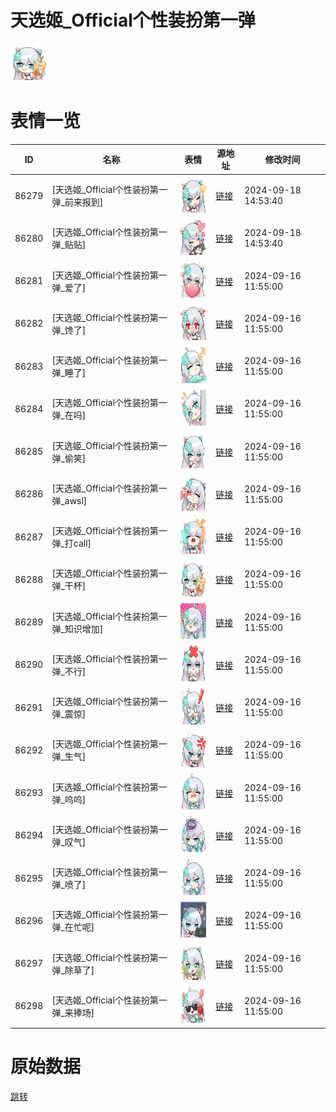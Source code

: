 # 天选姬_Official个性装扮第一弹

<img src="./cover.png" height="60" alt="cover" />

# 表情一览

|ID|名称|表情|源地址|修改时间|
|----|----|----|----|----|
|86279|[天选姬_Official个性装扮第一弹_前来报到]|<img src="./pic/086279_%5B天选姬_Official个性装扮第一弹_前来报到%5D.png" height="60" alt="前来报到"/>|[链接](https://i0.hdslb.com/bfs/garb/e875e08766388c4dda09f1f52e8bacb57cf62a51.png)|2024-09-18 14:53:40|
|86280|[天选姬_Official个性装扮第一弹_贴贴]|<img src="./pic/086280_%5B天选姬_Official个性装扮第一弹_贴贴%5D.png" height="60" alt="贴贴"/>|[链接](https://i0.hdslb.com/bfs/garb/a815342056c1962485c7be88a0b7f19b67af1751.png)|2024-09-18 14:53:40|
|86281|[天选姬_Official个性装扮第一弹_爱了]|<img src="./pic/086281_%5B天选姬_Official个性装扮第一弹_爱了%5D.png" height="60" alt="爱了"/>|[链接](https://i0.hdslb.com/bfs/garb/869f571cf488ed9602a05d10e1cccf41fb5b29c3.png)|2024-09-16 11:55:00|
|86282|[天选姬_Official个性装扮第一弹_馋了]|<img src="./pic/086282_%5B天选姬_Official个性装扮第一弹_馋了%5D.png" height="60" alt="馋了"/>|[链接](https://i0.hdslb.com/bfs/garb/701ae28972d26c45cfdd76e3826fc177d4105915.png)|2024-09-16 11:55:00|
|86283|[天选姬_Official个性装扮第一弹_睡了]|<img src="./pic/086283_%5B天选姬_Official个性装扮第一弹_睡了%5D.png" height="60" alt="睡了"/>|[链接](https://i0.hdslb.com/bfs/garb/eb82d4b45a6bfc3774f5135f14c9846a15794bbf.png)|2024-09-16 11:55:00|
|86284|[天选姬_Official个性装扮第一弹_在吗]|<img src="./pic/086284_%5B天选姬_Official个性装扮第一弹_在吗%5D.png" height="60" alt="在吗"/>|[链接](https://i0.hdslb.com/bfs/garb/c456a16e7e5a0fdcecd67daeee4736ddee1cabcf.png)|2024-09-16 11:55:00|
|86285|[天选姬_Official个性装扮第一弹_偷笑]|<img src="./pic/086285_%5B天选姬_Official个性装扮第一弹_偷笑%5D.png" height="60" alt="偷笑"/>|[链接](https://i0.hdslb.com/bfs/garb/67e3e980ae3d2bb2a945be40237e541094d41e0e.png)|2024-09-16 11:55:00|
|86286|[天选姬_Official个性装扮第一弹_awsl]|<img src="./pic/086286_%5B天选姬_Official个性装扮第一弹_awsl%5D.png" height="60" alt="awsl"/>|[链接](https://i0.hdslb.com/bfs/garb/682c8da65be42a449d550eed5f6533eff0a598d1.png)|2024-09-16 11:55:00|
|86287|[天选姬_Official个性装扮第一弹_打call]|<img src="./pic/086287_%5B天选姬_Official个性装扮第一弹_打call%5D.png" height="60" alt="打call"/>|[链接](https://i0.hdslb.com/bfs/garb/2c26bfce47ab50da11b8faf1905d93505b27bce2.png)|2024-09-16 11:55:00|
|86288|[天选姬_Official个性装扮第一弹_干杯]|<img src="./pic/086288_%5B天选姬_Official个性装扮第一弹_干杯%5D.png" height="60" alt="干杯"/>|[链接](https://i0.hdslb.com/bfs/garb/7a7f6c6074e128a8b9dc4943e2d7517349508e78.png)|2024-09-16 11:55:00|
|86289|[天选姬_Official个性装扮第一弹_知识增加]|<img src="./pic/086289_%5B天选姬_Official个性装扮第一弹_知识增加%5D.png" height="60" alt="知识增加"/>|[链接](https://i0.hdslb.com/bfs/garb/d8e4c2929a56775663dc1fb6cdbd82df5d9e3e4d.png)|2024-09-16 11:55:00|
|86290|[天选姬_Official个性装扮第一弹_不行]|<img src="./pic/086290_%5B天选姬_Official个性装扮第一弹_不行%5D.png" height="60" alt="不行"/>|[链接](https://i0.hdslb.com/bfs/garb/be88f535a3c91503c3f27ad86a248a342b4ea864.png)|2024-09-16 11:55:00|
|86291|[天选姬_Official个性装扮第一弹_震惊]|<img src="./pic/086291_%5B天选姬_Official个性装扮第一弹_震惊%5D.png" height="60" alt="震惊"/>|[链接](https://i0.hdslb.com/bfs/garb/e6301508b85127c380d61ab1e92f878804dbb055.png)|2024-09-16 11:55:00|
|86292|[天选姬_Official个性装扮第一弹_生气]|<img src="./pic/086292_%5B天选姬_Official个性装扮第一弹_生气%5D.png" height="60" alt="生气"/>|[链接](https://i0.hdslb.com/bfs/garb/6a0ca036cea1b10a348b97d30f720fdd1b1c9eb5.png)|2024-09-16 11:55:00|
|86293|[天选姬_Official个性装扮第一弹_呜呜]|<img src="./pic/086293_%5B天选姬_Official个性装扮第一弹_呜呜%5D.png" height="60" alt="呜呜"/>|[链接](https://i0.hdslb.com/bfs/garb/f71c795c748ee1e1b280cdffcceaa0460d548d72.png)|2024-09-16 11:55:00|
|86294|[天选姬_Official个性装扮第一弹_叹气]|<img src="./pic/086294_%5B天选姬_Official个性装扮第一弹_叹气%5D.png" height="60" alt="叹气"/>|[链接](https://i0.hdslb.com/bfs/garb/c4f45db05cde4e662a8ed4a0064e9a8face32637.png)|2024-09-16 11:55:00|
|86295|[天选姬_Official个性装扮第一弹_喷了]|<img src="./pic/086295_%5B天选姬_Official个性装扮第一弹_喷了%5D.png" height="60" alt="喷了"/>|[链接](https://i0.hdslb.com/bfs/garb/277c38a6fa87a62404aa1a3852aa7b29da247494.png)|2024-09-16 11:55:00|
|86296|[天选姬_Official个性装扮第一弹_在忙呢]|<img src="./pic/086296_%5B天选姬_Official个性装扮第一弹_在忙呢%5D.png" height="60" alt="在忙呢"/>|[链接](https://i0.hdslb.com/bfs/garb/bdf97629b1f92262826a814755cb45566f9b7e00.png)|2024-09-16 11:55:00|
|86297|[天选姬_Official个性装扮第一弹_除草了]|<img src="./pic/086297_%5B天选姬_Official个性装扮第一弹_除草了%5D.png" height="60" alt="除草了"/>|[链接](https://i0.hdslb.com/bfs/garb/0db77d3871cf0c7f43bae4df1f3338c6c2577bf8.png)|2024-09-16 11:55:00|
|86298|[天选姬_Official个性装扮第一弹_来捧场]|<img src="./pic/086298_%5B天选姬_Official个性装扮第一弹_来捧场%5D.png" height="60" alt="来捧场"/>|[链接](https://i0.hdslb.com/bfs/garb/b9ed851bc126dcf9b8d416ae6c17ed274f1688d6.png)|2024-09-16 11:55:00|

# 原始数据

[跳转](./raw.json)

